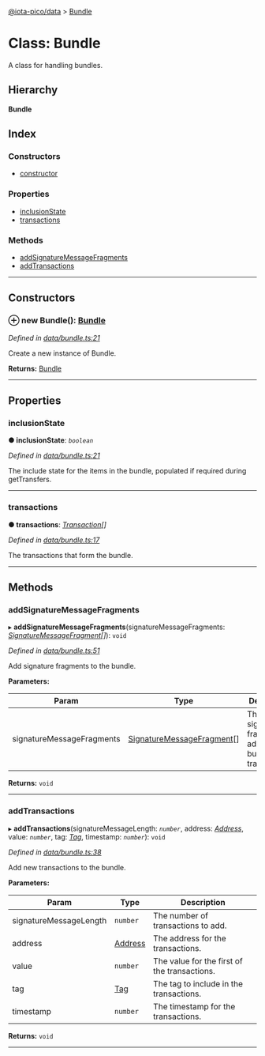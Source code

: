 [@iota-pico/data](../README.md) > [Bundle](../classes/bundle.md)

# Class: Bundle

A class for handling bundles.

## Hierarchy

**Bundle**

## Index

### Constructors

* [constructor](bundle.md#constructor)

### Properties

* [inclusionState](bundle.md#inclusionstate)
* [transactions](bundle.md#transactions)

### Methods

* [addSignatureMessageFragments](bundle.md#addsignaturemessagefragments)
* [addTransactions](bundle.md#addtransactions)

---

## Constructors

<a id="constructor"></a>

### ⊕ **new Bundle**(): [Bundle](bundle.md)

*Defined in [data/bundle.ts:21](https://github.com/iota-pico/data/blob/11a821c/src/data/bundle.ts#L21)*

Create a new instance of Bundle.

**Returns:** [Bundle](bundle.md)

---

## Properties

<a id="inclusionstate"></a>

###  inclusionState

**●  inclusionState**:  *`boolean`* 

*Defined in [data/bundle.ts:21](https://github.com/iota-pico/data/blob/11a821c/src/data/bundle.ts#L21)*

The include state for the items in the bundle, populated if required during getTransfers.

___

<a id="transactions"></a>

###  transactions

**●  transactions**:  *[Transaction](transaction.md)[]* 

*Defined in [data/bundle.ts:17](https://github.com/iota-pico/data/blob/11a821c/src/data/bundle.ts#L17)*

The transactions that form the bundle.

___

## Methods

<a id="addsignaturemessagefragments"></a>

###  addSignatureMessageFragments

▸ **addSignatureMessageFragments**(signatureMessageFragments: *[SignatureMessageFragment](signaturemessagefragment.md)[]*): `void`

*Defined in [data/bundle.ts:51](https://github.com/iota-pico/data/blob/11a821c/src/data/bundle.ts#L51)*

Add signature fragments to the bundle.

**Parameters:**

| Param | Type | Description |
| ------ | ------ | ------ |
| signatureMessageFragments | [SignatureMessageFragment](signaturemessagefragment.md)[]   |  The signature fragments to add to the bundle transactions. |

**Returns:** `void`

___

<a id="addtransactions"></a>

###  addTransactions

▸ **addTransactions**(signatureMessageLength: *`number`*, address: *[Address](address.md)*, value: *`number`*, tag: *[Tag](tag.md)*, timestamp: *`number`*): `void`

*Defined in [data/bundle.ts:38](https://github.com/iota-pico/data/blob/11a821c/src/data/bundle.ts#L38)*

Add new transactions to the bundle.

**Parameters:**

| Param | Type | Description |
| ------ | ------ | ------ |
| signatureMessageLength | `number`   |  The number of transactions to add. |
| address | [Address](address.md)   |  The address for the transactions. |
| value | `number`   |  The value for the first of the transactions. |
| tag | [Tag](tag.md)   |  The tag to include in the transactions. |
| timestamp | `number`   |  The timestamp for the transactions. |

**Returns:** `void`

___

